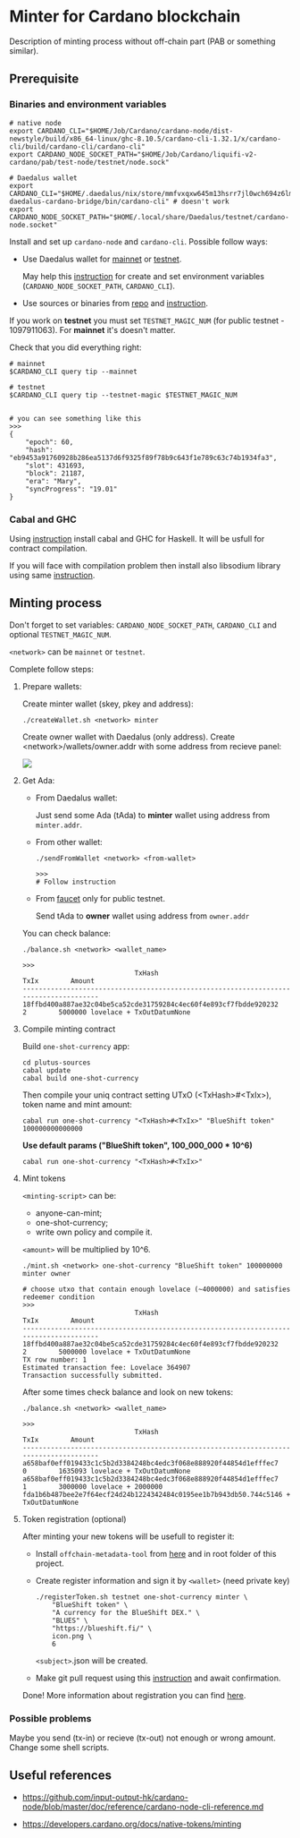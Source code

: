 # Minter for Cardano blockchain

Description of minting process without off-chain part (PAB or something similar).

## Prerequisite

### Binaries and environment variables

```
# native node
export CARDANO_CLI="$HOME/Job/Cardano/cardano-node/dist-newstyle/build/x86_64-linux/ghc-8.10.5/cardano-cli-1.32.1/x/cardano-cli/build/cardano-cli/cardano-cli"
export CARDANO_NODE_SOCKET_PATH="$HOME/Job/Cardano/liquifi-v2-cardano/pab/test-node/testnet/node.sock"

# Daedalus wallet
export CARDANO_CLI="$HOME/.daedalus/nix/store/mmfvxqxw645m13hsrr7jl0wch694z6lm-daedalus-cardano-bridge/bin/cardano-cli" # doesn't work
export CARDANO_NODE_SOCKET_PATH="$HOME/.local/share/Daedalus/testnet/cardano-node.socket"
```

Install and set up `cardano-node` and `cardano-cli`. Possible follow ways:

* Use Daedalus wallet for [mainnet](https://daedaluswallet.io/en/download/) or [testnet](https://testnets.cardano.org/en/testnets/cardano/get-started/wallet/).

    May help this [instruction](https://devslug.com/create-environment-variable-for-daedalus-wallet) for create and set environment variables (`CARDANO_NODE_SOCKET_PATH`, `CARDANO_CLI`).

* Use sources or binaries from [repo](https://github.com/input-output-hk/cardano-node) and [instruction](https://docs.cardano.org/getting-started/installing-the-cardano-node).

If you work on **testnet** you must set `TESTNET_MAGIC_NUM` (for public testnet - 1097911063). For **mainnet** it's doesn't matter.

Check that you did everything right:

```
# mainnet
$CARDANO_CLI query tip --mainnet

# testnet
$CARDANO_CLI query tip --testnet-magic $TESTNET_MAGIC_NUM


# you can see something like this
>>>
{
    "epoch": 60,
    "hash": "eb9453a91760928b286ea5137d6f9325f89f78b9c643f1e789c63c74b1934fa3",
    "slot": 431693,
    "block": 21187,
    "era": "Mary",
    "syncProgress": "19.01"
}
```

### Cabal and GHC

Using [instruction](https://github.com/input-output-hk/cardano-node/blob/master/doc/getting-started/install.md/) install cabal and GHC for Haskell. It will be usfull for contract compilation.

If you will face with compilation problem then install also libsodium library using same [instruction](https://github.com/input-output-hk/cardano-node/blob/master/doc/getting-started/install.md/).

## Minting process

Don't forget to set variables: `CARDANO_NODE_SOCKET_PATH`, `CARDANO_CLI` and optional  `TESTNET_MAGIC_NUM`.

`<network>` can be `mainnet` or `testnet`.

Complete follow steps:

1. Prepare wallets:

    Create minter wallet (skey, pkey and address):

    ```
    ./createWallet.sh <network> minter
    ```

    Create owner wallet with Daedalus (only address). Create \<network>/wallets/owner.addr with some address from recieve panel:

    ![](Daedalus.png)

2. Get Ada:

    - From Daedalus wallet:

        Just send some Ada (tAda) to **minter** wallet using address from `minter.addr`.

    - From other wallet:

        ````
        ./sendFromWallet <network> <from-wallet>

        >>>
        # Follow instruction
        ````

    - From [faucet](https://testnets.cardano.org/en/testnets/cardano/tools/faucet/) only for public testnet.

        Send tAda to **owner** wallet using address from `owner.addr`

    You can check balance:

    ```
    ./balance.sh <network> <wallet_name>

    >>>
                                TxHash                                 TxIx        Amount
    --------------------------------------------------------------------------------------
    18ffbd400a887ae32c04be5ca52cde31759284c4ec60f4e893cf7fbdde920232     2        5000000 lovelace + TxOutDatumNone
    ```

3. Compile minting contract

    Build `one-shot-currency` app:

    ```
    cd plutus-sources
    cabal update
    cabal build one-shot-currency
    ```

    Then compile your uniq contract setting UTxO (\<TxHash>#\<TxIx>), token name and mint amount:

    ```
    cabal run one-shot-currency "<TxHash>#<TxIx>" "BlueShift token" 100000000000000
    ```

    **Use default params ("BlueShift token", 100_000_000 * 10^6)**
    ```
    cabal run one-shot-currency "<TxHash>#<TxIx>"
    ```

4. Mint tokens

    `<minting-script>` can be:
      - anyone-can-mint;
      - one-shot-currency;
      - write own policy and compile it.

    `<amount>` will be multiplied by 10^6.

    ```
    ./mint.sh <network> one-shot-currency "BlueShift token" 100000000 minter owner

    # choose utxo that contain enough lovelace (~4000000) and satisfies redeemer condition
    >>>
                                TxHash                                 TxIx        Amount
    --------------------------------------------------------------------------------------
    18ffbd400a887ae32c04be5ca52cde31759284c4ec60f4e893cf7fbdde920232     2        5000000 lovelace + TxOutDatumNone
    TX row number: 1
    Estimated transaction fee: Lovelace 364907
    Transaction successfully submitted.
    ```

    After some times check balance and look on new tokens:

    ```
    ./balance.sh <network> <wallet_name>

    >>>
                                TxHash                                 TxIx        Amount
    --------------------------------------------------------------------------------------
    a658baf0eff019433c1c5b2d3384248bc4edc3f068e888920f44854d1efffec7     0        1635093 lovelace + TxOutDatumNone
    a658baf0eff019433c1c5b2d3384248bc4edc3f068e888920f44854d1efffec7     1        3000000 lovelace + 2000000 fda1b6b487bee2e7f64ecf24d24b1224342484c0195ee1b7b943db50.744c5146 + TxOutDatumNone
    ```

5. Token registration (optional)

    After minting your new tokens will be usefull to register it:

    * Install `offchain-metadata-tool` from [here](https://github.com/input-output-hk/offchain-metadata-tools) and in root folder of this project.

    * Create register information and sign it by `<wallet>` (need private key)

        ```
        ./registerToken.sh testnet one-shot-currency minter \
            "BlueShift token" \
            "A currency for the BlueShift DEX." \
            "BLUES" \
            "https://blueshift.fi/" \
            icon.png \
            6
        ```

        `<subject>`.json will be created.
    
    * Make git pull request using this [instruction](https://github.com/cardano-foundation/cardano-token-registry/wiki/How-to-submit-an-entry-to-the-registry) and await confirmation.

    Done! More information about registration you can find [here](https://github.com/cardano-foundation/cardano-token-registry/wiki).

### Possible problems

Maybe you send (tx-in) or recieve (tx-out) not enough or wrong amount. Change some shell scripts.

## Useful references

- https://github.com/input-output-hk/cardano-node/blob/master/doc/reference/cardano-node-cli-reference.md

- https://developers.cardano.org/docs/native-tokens/minting
